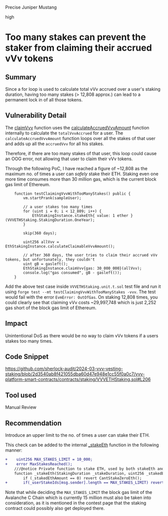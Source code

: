 Precise Juniper Mustang

high

# Too many stakes can prevent the staker from claiming their accrued vVv tokens

## Summary

Since a for loop is used to calculate total vVv accrued over a user's staking duration, having too many stakes (> 12,808 approx.) can lead to a permanent lock in of all those tokens.

## Vulnerability Detail

The [claimVvv](https://github.com/sherlock-audit/2024-03-vvv-vesting-staking/blob/2d3540ab8f421055dba60d47e948e1cc55f0a0c7/vvv-platform-smart-contracts/contracts/staking/VVVETHStaking.sol#L183) function uses the [calculateAccruedVvvAmount](https://github.com/sherlock-audit/2024-03-vvv-vesting-staking/blob/2d3540ab8f421055dba60d47e948e1cc55f0a0c7/vvv-platform-smart-contracts/contracts/staking/VVVETHStaking.sol#L201) function internally to calculate the `totalVvvAccrued` for a user. The `calculateAccruedVvvAmount` function loops over all the stakes of that user and adds up all the `accruedVvv` for all his stakes. 

Therefore, if there are too many stakes of that user, this loop could cause an OOG error, not allowing that user to claim their vVv tokens.

Through the following PoC, I have reached a figure of ~12,808 as the maximum no. of times a user can _safely_ stake their ETH. Staking even one more time consumes more than 30 million gas, which is the current block gas limit of Ethereum.

```solidity
    function testClaimingVvvWithTooManyStakes() public {
        vm.startPrank(sampleUser);

        // a user stakes too many times
        for (uint i = 0; i < 12_809; i++) {
            EthStakingInstance.stakeEth{ value: 1 ether }(VVVETHStaking.StakingDuration.OneYear);
        }

        skip(360 days);

        uint256 allVvv = EthStakingInstance.calculateClaimableVvvAmount();

        // after 360 days, the user tries to claim their accrued vVv tokens, but unfortunately, they couldn't
        uint gB = gasleft();
        EthStakingInstance.claimVvv{gas: 30_000_000}(allVvv);
        console.log("gas consumed", gB - gasleft());
    }
```

Add the above test case inside `VVVETHStaking.unit.t.sol` test file and run it using `forge test --mt testClaimingVvvWithTooManyStakes -vvv`. The test would fail with the error `EvmError: OutOfGas`. On staking 12,808 times, you could clearly see that claiming vVv costs ~29,997,748 which is just 2,252 gas short of the block gas limit of Ethereum.

## Impact

Unintentional DoS as there would be no way to claim vVv tokens if a users stakes too many times.

## Code Snippet

https://github.com/sherlock-audit/2024-03-vvv-vesting-staking/blob/2d3540ab8f421055dba60d47e948e1cc55f0a0c7/vvv-platform-smart-contracts/contracts/staking/VVVETHStaking.sol#L206

## Tool used

Manual Review

## Recommendation

Introduce an upper limit to the no. of times a user can stake their ETH.

This check can be added to the internal [_stakeEth](https://github.com/sherlock-audit/2024-03-vvv-vesting-staking/blob/2d3540ab8f421055dba60d47e948e1cc55f0a0c7/vvv-platform-smart-contracts/contracts/staking/VVVETHStaking.sol#L290) function in the following manner:


```diff
+    uint256 MAX_STAKES_LIMIT = 10_000;
+    error MaxStakesReached();
    ///@notice Private function to stake ETH, used by both stakeEth and restakeEth
    function _stakeEth(StakingDuration _stakeDuration, uint256 _stakedEthAmount) private {
        if (_stakedEthAmount == 0) revert CantStakeZeroEth();
+       if(_userStakeIds[msg.sender].length == MAX_STAKES_LIMIT) revert MaxStakesReached();
```

Note that while deciding the `MAX_STAKES_LIMIT` the block gas limit of the Avalanche C Chain which is currently 15 million must also be taken into consideration, as it is mentioned in the contest page that the staking contract could possibly also get deployed there.
